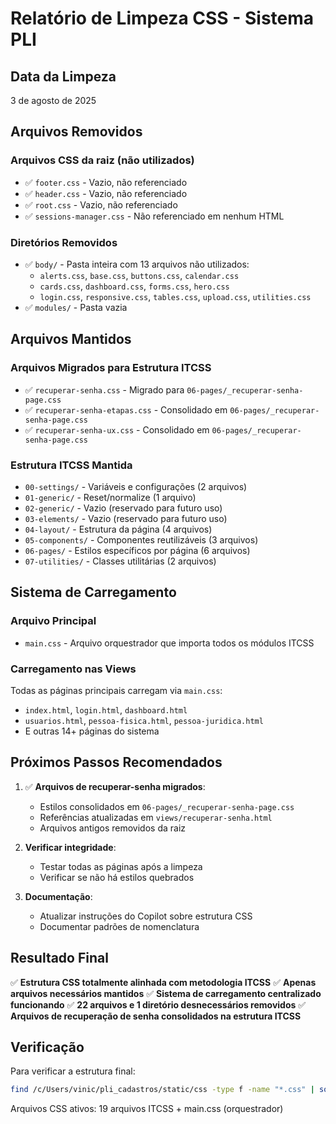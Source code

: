 # Relatório de Limpeza CSS - Sistema PLI

## Data da Limpeza

3 de agosto de 2025

## Arquivos Removidos

### Arquivos CSS da raiz (não utilizados)

- ✅ `footer.css` - Vazio, não referenciado
- ✅ `header.css` - Vazio, não referenciado
- ✅ `root.css` - Vazio, não referenciado
- ✅ `sessions-manager.css` - Não referenciado em nenhum HTML

### Diretórios Removidos

- ✅ `body/` - Pasta inteira com 13 arquivos não utilizados:
  - `alerts.css`, `base.css`, `buttons.css`, `calendar.css`
  - `cards.css`, `dashboard.css`, `forms.css`, `hero.css`
  - `login.css`, `responsive.css`, `tables.css`, `upload.css`, `utilities.css`
- ✅ `modules/` - Pasta vazia

## Arquivos Mantidos

### Arquivos Migrados para Estrutura ITCSS

- ✅ `recuperar-senha.css` - Migrado para `06-pages/_recuperar-senha-page.css`
- ✅ `recuperar-senha-etapas.css` - Consolidado em `06-pages/_recuperar-senha-page.css`
- ✅ `recuperar-senha-ux.css` - Consolidado em `06-pages/_recuperar-senha-page.css`

### Estrutura ITCSS Mantida

- `00-settings/` - Variáveis e configurações (2 arquivos)
- `01-generic/` - Reset/normalize (1 arquivo)
- `02-generic/` - Vazio (reservado para futuro uso)
- `03-elements/` - Vazio (reservado para futuro uso)
- `04-layout/` - Estrutura da página (4 arquivos)
- `05-components/` - Componentes reutilizáveis (3 arquivos)
- `06-pages/` - Estilos específicos por página (6 arquivos)
- `07-utilities/` - Classes utilitárias (2 arquivos)

## Sistema de Carregamento

### Arquivo Principal

- `main.css` - Arquivo orquestrador que importa todos os módulos ITCSS

### Carregamento nas Views

Todas as páginas principais carregam via `main.css`:

- `index.html`, `login.html`, `dashboard.html`
- `usuarios.html`, `pessoa-fisica.html`, `pessoa-juridica.html`
- E outras 14+ páginas do sistema

## Próximos Passos Recomendados

1. ✅ **Arquivos de recuperar-senha migrados**:
   - Estilos consolidados em `06-pages/_recuperar-senha-page.css`
   - Referências atualizadas em `views/recuperar-senha.html`
   - Arquivos antigos removidos da raiz

2. **Verificar integridade**:
   - Testar todas as páginas após a limpeza
   - Verificar se não há estilos quebrados

3. **Documentação**:
   - Atualizar instruções do Copilot sobre estrutura CSS
   - Documentar padrões de nomenclatura

## Resultado Final

✅ **Estrutura CSS totalmente alinhada com metodologia ITCSS**
✅ **Apenas arquivos necessários mantidos**
✅ **Sistema de carregamento centralizado funcionando**
✅ **22 arquivos e 1 diretório desnecessários removidos**
✅ **Arquivos de recuperação de senha consolidados na estrutura ITCSS**

## Verificação

Para verificar a estrutura final:

```bash
find /c/Users/vinic/pli_cadastros/static/css -type f -name "*.css" | sort
```

Arquivos CSS ativos: 19 arquivos ITCSS + main.css (orquestrador)
